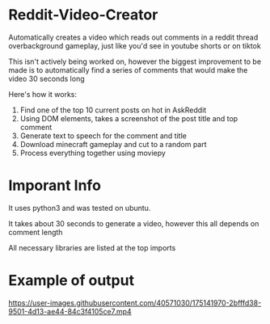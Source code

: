 # Reddit-Video-Creator
Automatically creates a video which reads out comments in a reddit thread overbackground gameplay, just like you'd see in youtube shorts or on tiktok

This isn't actively being worked on, however the biggest improvement to be made is to automatically find a series of comments that would make the video 30 seconds long

Here's how it works:

1. Find one of the top 10 current posts on hot in AskReddit
2. Using DOM elements, takes a screenshot of the post title and top comment
3. Generate text to speech for the comment and title
4. Download minecraft gameplay and cut to a random part
5. Process everything together using moviepy

# Imporant Info
It uses python3 and was tested on ubuntu.

It takes about 30 seconds to generate a video, however this all depends on comment length

All necessary libraries are listed at the top imports

# Example of output


https://user-images.githubusercontent.com/40571030/175141970-2bfffd38-9501-4d13-ae44-84c3f4105ce7.mp4

